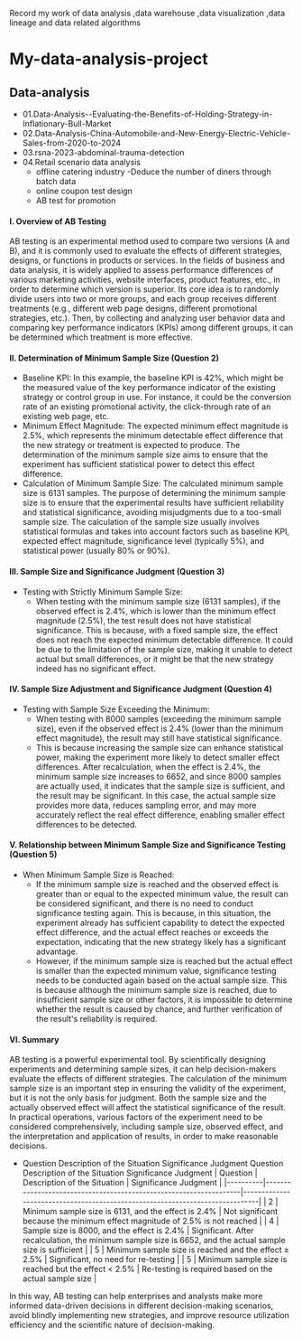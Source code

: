 Record my work of data analysis ,data warehouse ,data visualization ,data lineage and data related algorithms
# My-data-analysis-project
## Data-analysis

- 01.Data-Analysis--Evaluating-the-Benefits-of-Holding-Strategy-in-Inflationary-Bull-Market
- 02.Data-Analysis-China-Automobile-and-New-Energy-Electric-Vehicle-Sales-from-2020-to-2024
- 03.rsna-2023-abdominal-trauma-detection
- 04.Retail scenario data analysis
  - offline catering industry -Deduce the number of diners through batch data
  - online coupon test design
  - AB test for promotion


#### I. Overview of AB Testing
AB testing is an experimental method used to compare two versions (A and B), and it is commonly used to evaluate the effects of different strategies, designs, or functions in products or services. In the fields of business and data analysis, it is widely applied to assess performance differences of various marketing activities, website interfaces, product features, etc., in order to determine which version is superior. Its core idea is to randomly divide users into two or more groups, and each group receives different treatments (e.g., different web page designs, different promotional strategies, etc.). Then, by collecting and analyzing user behavior data and comparing key performance indicators (KPIs) among different groups, it can be determined which treatment is more effective.

#### II. Determination of Minimum Sample Size (Question 2)
- Baseline KPI: In this example, the baseline KPI is 42%, which might be the measured value of the key performance indicator of the existing strategy or control group in use. For instance, it could be the conversion rate of an existing promotional activity, the click-through rate of an existing web page, etc.
- Minimum Effect Magnitude: The expected minimum effect magnitude is 2.5%, which represents the minimum detectable effect difference that the new strategy or treatment is expected to produce. The determination of the minimum sample size aims to ensure that the experiment has sufficient statistical power to detect this effect difference.
- Calculation of Minimum Sample Size: The calculated minimum sample size is 6131 samples. The purpose of determining the minimum sample size is to ensure that the experimental results have sufficient reliability and statistical significance, avoiding misjudgments due to a too-small sample size. The calculation of the sample size usually involves statistical formulas and takes into account factors such as baseline KPI, expected effect magnitude, significance level (typically 5%), and statistical power (usually 80% or 90%).

#### III. Sample Size and Significance Judgment (Question 3)
- Testing with Strictly Minimum Sample Size:
  - When testing with the minimum sample size (6131 samples), if the observed effect is 2.4%, which is lower than the minimum effect magnitude (2.5%), the test result does not have statistical significance. This is because, with a fixed sample size, the effect does not reach the expected minimum detectable difference. It could be due to the limitation of the sample size, making it unable to detect actual but small differences, or it might be that the new strategy indeed has no significant effect.

#### IV. Sample Size Adjustment and Significance Judgment (Question 4)
- Testing with Sample Size Exceeding the Minimum:
  - When testing with 8000 samples (exceeding the minimum sample size), even if the observed effect is 2.4% (lower than the minimum effect magnitude), the result may still have statistical significance.
  - This is because increasing the sample size can enhance statistical power, making the experiment more likely to detect smaller effect differences. After recalculation, when the effect is 2.4%, the minimum sample size increases to 6652, and since 8000 samples are actually used, it indicates that the sample size is sufficient, and the result may be significant. In this case, the actual sample size provides more data, reduces sampling error, and may more accurately reflect the real effect difference, enabling smaller effect differences to be detected.

#### V. Relationship between Minimum Sample Size and Significance Testing (Question 5)
- When Minimum Sample Size is Reached:
  - If the minimum sample size is reached and the observed effect is greater than or equal to the expected minimum value, the result can be considered significant, and there is no need to conduct significance testing again. This is because, in this situation, the experiment already has sufficient capability to detect the expected effect difference, and the actual effect reaches or exceeds the expectation, indicating that the new strategy likely has a significant advantage.
  - However, if the minimum sample size is reached but the actual effect is smaller than the expected minimum value, significance testing needs to be conducted again based on the actual sample size. This is because although the minimum sample size is reached, due to insufficient sample size or other factors, it is impossible to determine whether the result is caused by chance, and further verification of the result's reliability is required.

#### VI. Summary
AB testing is a powerful experimental tool. By scientifically designing experiments and determining sample sizes, it can help decision-makers evaluate the effects of different strategies. The calculation of the minimum sample size is an important step in ensuring the validity of the experiment, but it is not the only basis for judgment. Both the sample size and the actually observed effect will affect the statistical significance of the result. In practical operations, various factors of the experiment need to be considered comprehensively, including sample size, observed effect, and the interpretation and application of results, in order to make reasonable decisions.

- Question	Description of the Situation	Significance Judgment
Question	Description of the Situation	Significance Judgment
| Question | Description of the Situation                                      | Significance Judgment                                                        |
|----------|-------------------------------------------------------------------|------------------------------------------------------------------------------|
| 2        | Minimum sample size is 6131, and the effect is 2.4%              | Not significant because the minimum effect magnitude of 2.5% is not reached |
| 4        | Sample size is 8000, and the effect is 2.4%                      | Significant. After recalculation, the minimum sample size is 6652, and the actual sample size is sufficient |
| 5        | Minimum sample size is reached and the effect ≥ 2.5%             | Significant, no need for re-testing                                          |
| 5        | Minimum sample size is reached but the effect < 2.5%             | Re-testing is required based on the actual sample size                       |

In this way, AB testing can help enterprises and analysts make more informed data-driven decisions in different decision-making scenarios, avoid blindly implementing new strategies, and improve resource utilization efficiency and the scientific nature of decision-making.